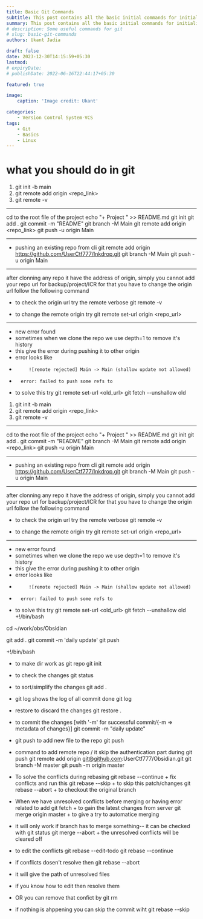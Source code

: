 ```yaml
---
title: Basic Git Commands
subtitle: This post contains all the basic initial commands for initializing or publishing a repo 
summary: This post contains all the basic initial commands for initializing or publishing a repo 
# description: Some useful commands for git 
# slug: basic-git-commands
authors: Ukant Jadia

draft: false
date: 2023-12-30T14:15:59+05:30
lastmod: 
# expiryDate: 
# publishDate: 2022-06-16T22:44:17+05:30

featured: true

image:
    caption: 'Image credit: Ukant'

categories:
    - Version Control System-VCS
tags:
    - Git
    - Basics
    - Linux
---
```



# what you should do in git
1. git init -b main 
2. git remote add origin <repo_link>
3. git remote -v


----

cd to the root file of the project
echo "+ Project " >> README.md
git init
git add .
git commit -m "README"
git branch -M Main
git remote add origin <repo_link> 
git push -u origin Main

----
+ pushing an existing repo from cli
git remote add origin https://github.com/UserCtf777/Inkdrop.git
git branch -M Main
git push -u origin Main



--- 
after clonning any repo it have the address of origin, simply you cannot add your repo url for backup/project/ICR
for that you have to change the origin url follow the following command

+ to check the origin url try the remote verbose
git remote -v

+ to change the remote origin try
git remote set-url origin <repo_url>



---
+ new error found
+ sometimes when we clone the repo we use depth=1 to remove it's history 
+ this give the error during pushing it to other origin 
+ error looks like 
+          ![remote rejected] Main -> Main (shallow update not allowed)
+	    error: failed to push some refs to

+ to solve this try 
git remote set-url <old_url>
git fetch --unshallow old 
1. git init -b main 
2. git remote add origin <repo_link>
3. git remote -v


----

cd to the root file of the project
echo "+ Project " >> README.md
git init
git add .
git commit -m "README"
git branch -M Main
git remote add origin <repo_link> 
git push -u origin Main

----
+ pushing an existing repo from cli
git remote add origin https://github.com/UserCtf777/Inkdrop.git
git branch -M Main
git push -u origin Main



--- 
after clonning any repo it have the address of origin, simply you cannot add your repo url for backup/project/ICR
for that you have to change the origin url follow the following command

+ to check the origin url try the remote verbose
git remote -v

+ to change the remote origin try
git remote set-url origin <repo_url>



---
+ new error found
+ sometimes when we clone the repo we use depth=1 to remove it's history 
+ this give the error during pushing it to other origin 
+ error looks like 
+          ![remote rejected] Main -> Main (shallow update not allowed)
+	    error: failed to push some refs to

+ to solve this try 
git remote set-url <old_url>
git fetch --unshallow old 
+!/bin/bash

cd ~/work/obs/Obsidian 

git add .
git commit -m 'daily update'
git push 

+!/bin/bash

+ to make dir work as git repo
git init

+ to check the changes
git status 

+ to sort/simplify the changes
git add .

+ git log shows the log of all commit done
git log

+ restore to discard the changes
git restore .

+ to commit the changes [with '-m' for successful commit/{-m => metadata of changes}]
git commit -m "daily update"

+ git push to add new file to the repo
git push 



+ command to add remote repo / it skip the authentication part during git push
git remote add origin git@github.com:UserCtf777/Obsidian.git
git branch -M master
git push -m origin master

+ To solve the conflicts during rebasing 
git rebase --continue + fix conflicts and run this
git rebase --skip + to skip this patch/changes
git rebase --abort + to checkout the original branch 

+ When we have unresolved conflicts before merging or having error related to add
git fetch + to gain the latest changes from server
git merge origin master + to give a try to automatice merging
+ it will only work if branch has to merge something-- it can be checked with git status
git merge --abort  + the unresolved conflicts will be cleared off

+ to edit the conflicts
git rebase --edit-todo 
git rebase --continue

+ if conflicts dosen't resolve then 
git rebase --abort 
+ it will give the path of unresolved files
+ if you know how to edit then resolve them 
+ OR you can remove that confict by
git rm <file>
+ if nothing is ahppening you can skip the commit wiht
git rebase --skip
